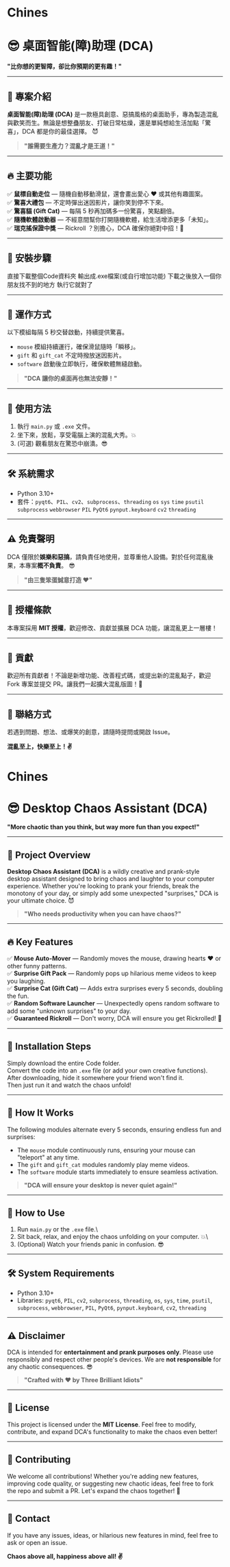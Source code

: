# Chines

# 😎 桌面智能(障)助理 (DCA)

**"比你想的更智障，卻比你預期的更有趣！"**

---

## 🎯 專案介紹

**桌面智能(障)助理 (DCA)** 是一款極具創意、惡搞風格的桌面助手，專為製造混亂與歡笑而生。無論是想整蠱朋友、打破日常枯燥，還是單純想給生活加點「驚喜」，DCA 都是你的最佳選擇。 😈

> **"誰需要生產力？混亂才是王道！"**

---

## 🔥 主要功能

✅ **鼠標自動走位** — 隨機自動移動滑鼠，還會畫出愛心 ❤️ 或其他有趣圖案。\
✅ **驚喜大禮包** — 不定時彈出迷因影片，讓你笑到停不下來。\
✅ **驚喜貓 (Gift Cat)** — 每隔 5 秒再加碼多一份驚喜，笑點翻倍。\
✅ **隨機軟體啟動器** — 不經意間幫你打開隨機軟體，給生活增添更多「未知」。\
✅ **瑞克搖保證中獎** — Rickroll ？別擔心，DCA 確保你絕對中招！🎵

---

## 🚀 安裝步驟

直接下載整個Code資料夾
輸出成.exe檔案(或自行增加功能)
下載之後放入一個你朋友找不到的地方
執行它就對了

---

## 🧩 運作方式

以下模組每隔 5 秒交替啟動，持續提供驚喜。
- `mouse` 模組持續運行，確保滑鼠隨時「瞬移」。
- `gift` 和 `gift_cat`  不定時撥放迷因影片。
- `software` 啟動後立即執行，確保軟體無縫啟動。

> **"DCA 讓你的桌面再也無法安靜！"**

---

## 🤖 使用方法

1. 執行 `main.py` 或 `.exe` 文件。
2. 坐下來，放鬆，享受電腦上演的混亂大秀。💥
3. (可選) 觀看朋友在驚恐中崩潰。😎

---

## 🛠️ 系統需求

- Python 3.10+
- 套件：`pyqt6`、`PIL`、`cv2`、`subprocess`、`threading` `os` `sys` `time` `psutil` `subprocess` `webbrowser` `PIL` `PyQt6` `pynput.keyboard` `cv2` `threading`

---

## ⚠️ 免責聲明

DCA 僅限於**娛樂和惡搞**，請負責任地使用，並尊重他人設備。對於任何混亂後果，本專案**概不負責**。 😎

> **"由三隻笨蛋誠意打造 ❤️"**

---

## 📜 授權條款

本專案採用 **MIT 授權**，歡迎修改、貢獻並擴展 DCA 功能，讓混亂更上一層樓！

---

## 🤝 貢獻

歡迎所有貢獻者！不論是新增功能、改善程式碼，或提出新的混亂點子，歡迎 Fork 專案並提交 PR。讓我們一起擴大混亂版圖！🚀

---

## 📧 聯絡方式

若遇到問題、想法、或爆笑的創意，請隨時提問或開啟 Issue。

**混亂至上，快樂至上！✌️**

# Chines

# 😎 Desktop Chaos Assistant (DCA)

**"More chaotic than you think, but way more fun than you expect!"**

---

## 🎯 Project Overview

**Desktop Chaos Assistant (DCA)** is a wildly creative and prank-style desktop assistant designed to bring chaos and laughter to your computer experience. Whether you're looking to prank your friends, break the monotony of your day, or simply add some unexpected "surprises," DCA is your ultimate choice. 😈

> **"Who needs productivity when you can have chaos?"**

---

## 🔥 Key Features

✅ **Mouse Auto-Mover** — Randomly moves the mouse, drawing hearts ❤️ or other funny patterns.\
✅ **Surprise Gift Pack** — Randomly pops up hilarious meme videos to keep you laughing.\
✅ **Surprise Cat (Gift Cat)** — Adds extra surprises every 5 seconds, doubling the fun.\
✅ **Random Software Launcher** — Unexpectedly opens random software to add some "unknown surprises" to your day.\
✅ **Guaranteed Rickroll** — Don't worry, DCA will ensure you get Rickrolled! 🎵

---

## 🚀 Installation Steps

Simply download the entire Code folder.\
Convert the code into an `.exe` file (or add your own creative functions).\
After downloading, hide it somewhere your friend won't find it.\
Then just run it and watch the chaos unfold!

---

## 🧩 How It Works

The following modules alternate every 5 seconds, ensuring endless fun and surprises:
- The `mouse` module continuously runs, ensuring your mouse can "teleport" at any time.
- The `gift` and `gift_cat` modules randomly play meme videos.
- The `software` module starts immediately to ensure seamless activation.

> **"DCA will ensure your desktop is never quiet again!"**

---

## 🤖 How to Use

1. Run `main.py` or the `.exe` file.\
2. Sit back, relax, and enjoy the chaos unfolding on your computer. 💥\
3. (Optional) Watch your friends panic in confusion. 😎

---

## 🛠️ System Requirements

- Python 3.10+
- Libraries: `pyqt6`, `PIL`, `cv2`, `subprocess`, `threading`, `os`, `sys`, `time`, `psutil`, `subprocess`, `webbrowser`, `PIL`, `PyQt6`, `pynput.keyboard`, `cv2`, `threading`

---

## ⚠️ Disclaimer

DCA is intended for **entertainment and prank purposes only**. Please use responsibly and respect other people's devices. We are **not responsible** for any chaotic consequences. 😎

> **"Crafted with ❤️ by Three Brilliant Idiots"**

---

## 📜 License

This project is licensed under the **MIT License**. Feel free to modify, contribute, and expand DCA's functionality to make the chaos even better!

---

## 🤝 Contributing

We welcome all contributions! Whether you're adding new features, improving code quality, or suggesting new chaotic ideas, feel free to fork the repo and submit a PR. Let's expand the chaos together! 🚀

---

## 📧 Contact

If you have any issues, ideas, or hilarious new features in mind, feel free to ask or open an issue.

**Chaos above all, happiness above all! ✌️**

